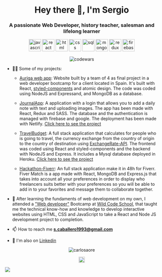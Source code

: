 
<h1 align="center">Hey there 👋, I'm Sergio</h1>
<h3 align="center">A passionate Web Developer, history teacher, salesman and lifelong learner</h3>

<p align="center">
<img src="https://img.icons8.com/color/48/000000/javascript.png" width="40" height="40" alt='javascript'/>
<img src="https://img.icons8.com/ultraviolet/48/000000/react.png" width="40" height="40" alt='react'/>
<img src="https://img.icons8.com/color/48/000000/html.png" width="40" height="40" alt='html'/>
<img src="https://img.icons8.com/color/48/000000/css3.png" width="40" height="40" alt='css'/>
<img src="https://img.icons8.com/color/48/000000/sql.png" width="40" height="40" alt='sql'/>
<img src="https://img.icons8.com/color/48/000000/mongodb.png" width="40" height="40" alt='mongo'/>
<img src="https://img.icons8.com/color/48/000000/redux.png" width="40" height="40" alt='redux'/>
<img src="https://img.icons8.com/color/48/000000/firebase.png" width="40" height="40" alt='firebase'/>
</p>
<p align="center">
 <img src="https://www.codewars.com/users/SergKcode/badges/large" alt='codewars'/>

<p align="left">
 
- 👨‍💻 Some of my projects:
  - [Auriga web app](https://github.com/Vir89/Auriga): Website built by a team of 4 as final project in a web developer bootcamp for a client located in Spain. It's built with React, [styled-components](https://styled-components.com/) and atomic design. The code was coded using NodeJS and Expressand, and MongoDB as a database.
 
  - [JournalApp](https://github.com/SergKcode/journalapp): A application with a login that allows you to add a daily note with text and uploading images. The app has been made with React, Redux and SASS. The database and the authentication is managed with firebase and google. The deployment has been made with Netlify. [Click here to see the project](https://elegant-curran-3f085b.netlify.app/)
 
 
   - [TravelBudget](https://github.com/Andreas-Kalicani/travelbudget2.0): A full stack application that calculates for people who is going to travel, the currency exchange from the country of origin to the country of destination using [ExchangeRate-API](https://www.exchangerate-api.com/).  The frontend was coded using React and styled-components and the backend with NodeJS and Express. It includes a Mysql database deployed in Heroku. [Click here to see the project](https://sheltered-sierra-28595.herokuapp.com/)
 
  - [Hackathon-Fiverr](https://github.com/SergKcode/hackathon-fiverr): An full stack application make it in 48h for Fiverr. Fiver Match is a app  made with React, MongoDB and Express.js that takes into account all your preferences in order to display who freelancers suits better with your preferences so you will be able to add in to your favorites and message them to collaborate together. 
 
 

- 🔧 After learning the fundaments of web development on my own, I attended a ["Web developer"](https://www.wildcodeschool.com/en-GB/trainings/web-developer-full-time) Bootcamp at [Wild Code School](https://www.wildcodeschool.com/), that taught me the technical know-how and knowledge to develop interactive websites using HTML, CSS and JavaScript to take a React and Node JS development project to completion.

- 📫 How to reach me **s.caballero1993@gmail.com**

- :gem: I'm also on [Linkedin](https://www.linkedin.com/in/sergio-caballero-gallego/)

<p align="center"> 
  <img src="https://github-readme-stats.vercel.app/api?username=sergKcode&show_icons=true" alt="carlosaore" />
 </p>
 
 <p align="center">
<a href="https://www.linkedin.com/in/sergio-caballero-gallego/" target="blank"><img align="center" src="https://cdn.jsdelivr.net/npm/simple-icons@3.0.1/icons/linkedin.svg" alt="https://www.linkedin.com/in/sergio-caballero-gallego/" height="20" width="20" /></a>

</p>

![](https://hit.yhype.me/github/profile?user_id=59698756)
